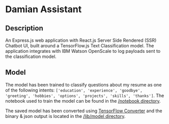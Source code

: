 # Damian Assistant

## Description
An Express.js web application with React.js Server Side Rendered (SSR) Chatbot UI, built around a TensorFlow.js Text Classification model. The application integrates with IBM Watson OpenScale to log payloads sent to the classification model.

## Model
The model has been trained to classify questions about my resume as one of the following intents: `['education', 'experience', 'goodbye', 'greeting', 'hobbies', 'options', 'projects', 'skills', 'thanks']`. The notebook used to train the model can be found in the [/notebook directory](https://github.com/DamianCummins/damian-assistant/tree/master/notebook).

The saved model has been converted using [TensorFlow Converter](https://www.tensorflow.org/js/tutorials/conversion/import_keras) and the binary & json output is located in the [/lib/model directory](https://github.com/DamianCummins/damian-assistant/tree/master/lib/model).

